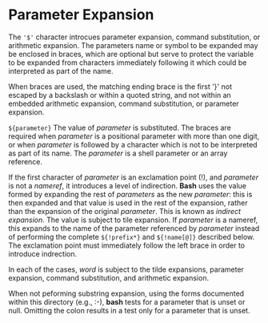 # Parameter Expansion

The `'$'` character introcues parameter expansion, command substitution, or arithmetic expansion. The parameters name or symbol to be expanded may be enclosed in braces, which are optional but serve to protect the variable to be expanded from characters immediately following it which could be interpreted as part of the name.

When braces are used, the matching ending brace is the first '}' not escaped by a backslash or within a quoted string, and not within an embedded arithmetic expansion, command substitution, or parameter expansion.

`${parameter}`
The value of _parameter_ is substituted. The braces are required when _parameter_ is a positional parameter with more than one digit, or when _parameter_ is followed by a character which is not to be interpreted as part of its name. The _parameter_ is a shell parameter or an array reference.

If the first character of _parameter_ is an exclamation point (!), and _parameter_ is not a _nameref_, it introduces a level of indirection. **Bash** uses the value formed by expanding the rest of _parameters_ as the new _parameter_: this is then expanded and that value is used in the rest of the expansion, rather than the expansion of the original _parameter_. This is known as _indirect expansion_. The value is subject to tile expansion. If _parameter_ is a nameref, this expands to the name of the parameter referenced by _parameter_ instead of performing the complete `${!prefix*}` and `${!name[@]}` described below. The exclamation point must immediately follow the left brace in order to introduce indrection.

In each of the cases, _word_ is subject to the tilde expansions, parameter expansion, command substitution, and arithmetic expansion.

When not peforming substring expansion, using the forms documented within this directory (e.g., :-), **bash** tests for a parameter that is unset or null. Omitting the colon results in a test only for a parameter that is unset.
